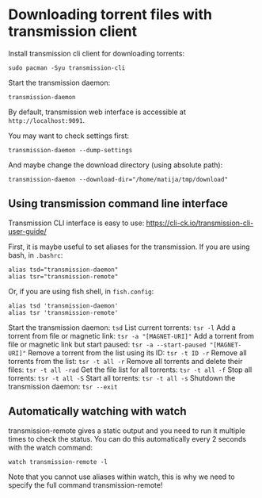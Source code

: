# Downloading torrent files with transmission client

Install transmission cli client for downloading torrents:
```
sudo pacman -Syu transmission-cli
```

Start the transmission daemon:
```
transmission-daemon
```

By default, transmission web interface is accessible at `http://localhost:9091`.

You may want to check settings first:
```
transmission-daemon --dump-settings
```

And maybe change the download directory (using absolute path):
```
transmission-daemon --download-dir="/home/matija/tmp/download"
```

## Using transmission command line interface

Transmission CLI interface is easy to use:
<https://cli-ck.io/transmission-cli-user-guide/>

First, it is maybe useful to set aliases for the transmission. If you are using bash, in `.bashrc`:
```
alias tsd="transmission-daemon"
alias tsr="transmission-remote"
```

Or, if you are using fish shell, in `fish.config`:
```
alias tsd 'transmission-daemon'
alias tsr 'transmission-remote'
```

Start the transmission daemon: `tsd`
List current torrents: `tsr -l`
Add a torrent from file or magnetic link: `tsr -a "[MAGNET-URI]"`
Add a torrent from file or magnetic link but start paused: `tsr -a --start-paused "[MAGNET-URI]"`
Remove a torrent from the list using its ID: `tsr -t ID -r`
Remove all torrents from the list: `tsr -t all -r`
Remove all torrents and delete their files: `tsr -t all -rad`
Get the file list for all torrents: `tsr -t all -f`
Stop all torrents: `tsr -t all -S`
Start all torrents: `tsr -t all -s`
Shutdown the transmission daemon: `tsr --exit`

## Automatically watching with watch

transmission-remote gives a static output and you need to run it multiple times to check the status. You can do this automatically every 2 seconds with the watch command:
```
watch transmission-remote -l
```

Note that you cannot use aliases within watch, this is why we need to specify the full command transmission-remote!

